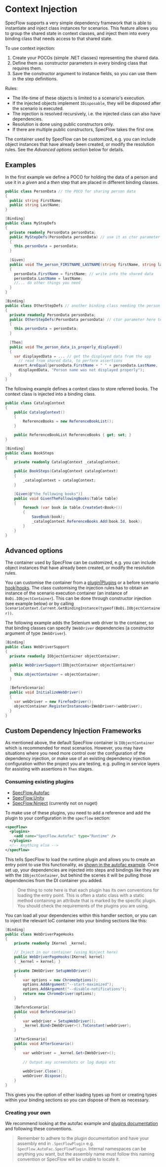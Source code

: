 # Context Injection

SpecFlow supports a very simple dependency framework that is able to instantiate and inject class instances for scenarios. This feature allows you to group the shared state in context classes, and inject them into every binding class that needs access to that shared state.

To use context injection:

1. Create your POCOs (simple .NET classes) representing the shared data.
2. Define them as constructor parameters in every binding class that requires them.
3. Save the constructor argument to instance fields, so you can use them in the step definitions.

Rules:

* The life-time of these objects is limited to a scenario's execution. 
* If the injected objects implement `IDisposable`, they will be disposed after the scenario is executed.
* The injection is resolved recursively, i.e. the injected class can also have dependencies. 
* Resolution is done using public constructors only. 
* If there are multiple public constructors, SpecFlow takes the first one.

The container used by SpecFlow can be customized, e.g. you can include object instances that have already been created, or modify the resolution rules. See the _Advanced options_ section below for details.

## Examples

In the first example we define a POCO for holding the data of a person and use it in a _given_ and a _then_ step that are placed in different binding classes.

```c#
public class PersonData // the POCO for sharing person data
{ 
  public string FirstName;
  public string LastName;
}

[Binding]
public class MyStepDefs
{
  private readonly PersonData personData;
  public MyStepDefs(PersonData personData) // use it as ctor parameter
  { 
    this.personData = personData;
  }
  
  [Given] 
  public void The_person_FIRSTNAME_LASTNAME(string firstName, string lastName) 
  {
    personData.FirstName = firstName; // write into the shared data
    personData.LastName = lastName;
    //... do other things you need
  }
}

[Binding]
public class OtherStepDefs // another binding class needing the person
{ 
  private readonly PersonData personData;
  public OtherStepDefs(PersonData personData) // ctor parameter here too
  { 
    this.personData = personData;
  }
  
  [Then] 
  public void The_person_data_is_properly_displayed() 
  {
    var displayedData = ... // get the displayed data from the app
      // read from shared data, to perform assertions
    Assert.AreEqual(personData.FirstName + " " + personData.LastName, 
      displayedData, "Person name was not displayed properly");
  }
}
```

The following example defines a context class to store referred books. The context class is injected into a binding class.

```c#
public class CatalogContext
{
    public CatalogContext()
    {
        ReferenceBooks = new ReferenceBookList();
    }

    public ReferenceBookList ReferenceBooks { get; set; }
}

[Binding]
public class BookSteps
{
    private readonly CatalogContext _catalogContext;

    public BookSteps(CatalogContext catalogContext)
    {
        _catalogContext = catalogContext;
    }

    [Given(@"the following books")]
    public void GivenTheFollowingBooks(Table table)
    {
        foreach (var book in table.CreateSet<Book>())
        {
            SaveBook(book);
            _catalogContext.ReferenceBooks.Add(book.Id, book);
        }
    }
}
```

## Advanced options

The container used by SpecFlow can be customized, e.g. you can include object instances that have already been created, or modify the resolution rules. 

You can customise the container from a [plugin|Plugins]() or a before scenario [hook|hooks](). The class customising the injection rules has to obtain an instance of the scenario execution container (an instance of `BoDi.IObjectContainer`). This can be done through constructor injection (see example below) or by calling `ScenarioContext.Current.GetBindingInstance(typeof(BoDi.IObjectContainer))`.

The following example adds the Selenium web driver to the container, so that binding classes can specify `IWebDriver` dependencies (a constructor argument of type `IWebDriver`).

```c#
[Binding]
public class WebDriverSupport
{
  private readonly IObjectContainer objectContainer;

  public WebDriverSupport(IObjectContainer objectContainer)
  {
    this.objectContainer = objectContainer;
  }

  [BeforeScenario]
  public void InitializeWebDriver()
  {
    var webDriver = new FirefoxDriver();
    objectContainer.RegisterInstanceAs<IWebDriver>(webDriver);
  }
}
```

## Custom Dependency Injection Frameworks

As mentioned above, the default SpecFlow container is `IObjectContainer` which is recommended for most scenarios. However, you may have situations where you need more control over the configuration of the dependency injection, or make use of an existing dependency injection configuration within the project you are testing, e.g. pulling in service layers for assisting with assertions in `Then` stages.

### Consuming existing plugins
- [SpecFlow.Autofac](https://github.com/gasparnagy/SpecFlow.Autofac)
- [SpecFlow.Unity](https://github.com/phatcher/SpecFlow.Unity)
- [SpecFlow.Ninject](https://github.com/MattMcKinney/SpecFlow.Ninject) (currently not on nuget)

To make use of these plugins, you need to add a reference and add the plugin to your configuration in the `specflow` section:

```xml
<specFlow>
  <plugins>
    <add name="SpecFlow.Autofac" type="Runtime" />
  </plugins>
  <!-- Anything else -->
</specFlow>
```

This tells SpecFlow to load the runtime plugin and allows you to create an entry point to use this functionality, as [shown in the autofac example](https://github.com/gasparnagy/SpecFlow.Autofac/blob/master/sample/MyCalculator/MyCalculator.Specs/Support/TestDependencies.cs). Once set up, your dependencies are injected into steps and bindings like they are with the `IObjectContainer`, but behind the scenes it will be pulling those dependencies from the DI container you added.

> One thing to note here is that each plugin has its own conventions for loading the entry point. This is often a static class with a static method containing an attribute that is marked by the specific plugin. You should check the requirements of the plugins you are using.

You can load all your dependencies within this handler section, or you can to inject the relevant IoC container into your binding sections like this:

```csharp
[Binding]
public class WebDriverPageHooks
{
    private readonly IKernel _kernel;

    // Inject in our container (using Ninject here)
    public WebDriverPageHooks(IKernel kernel)
    { _kernel = kernel; }
    
    private IWebDriver SetupWebDriver()
    {
        var options = new ChromeOptions();
        options.AddArgument("--start-maximized");
        options.AddArgument("--disable-notifications");
        return new ChromeDriver(options);
    }

    [BeforeScenario]
    public void BeforeScenario()
    {
        var webdriver = SetupWebDriver();        
        _kernel.Bind<IWebDriver>().ToConstant(webdriver);
    }

    [AfterScenario]
    public void AfterScenario()
    {
        var webDriver = _kernel.Get<IWebDriver>();
        
        // Output any screenshots or log dumps etc
        
        webDriver.Close();
        webDriver.Dispose();
    }
}
```

This gives you the option of either loading types up front or creating types within your binding sections so you can dispose of them as necessary.

### Creating your own

We recommend looking at the autofac example and [plugins documentation](https://specflow.org/documentation/Plugins/) and following these conventions.

> Remember to adhere to the plugin documentation and have your assembly end in `.SpecFlowPlugin` e.g. `SpecFlow.AutoFac.SpecFlowPlugin`. Internal namespaces can be anything you want, but the assembly name must follow this naming convention or SpecFlow will be unable to locate it.